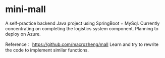 # mini-mall
A self-practice backend Java project using SpringBoot + MySql. 
Currently concentrating on completing the logistics system component.
Planning to deploy on Azure.

Reference： https://github.com/macrozheng/mall
Learn and try to rewrite the code to implement similar functions.
